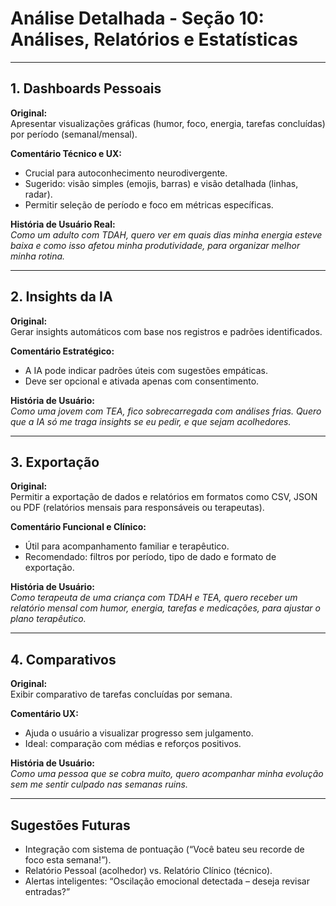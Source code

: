# Análise Detalhada - Seção 10: Análises, Relatórios e Estatísticas

---

## **1. Dashboards Pessoais**

**Original:**  
Apresentar visualizações gráficas (humor, foco, energia, tarefas concluídas) por período (semanal/mensal).

**Comentário Técnico e UX:**  
- Crucial para autoconhecimento neurodivergente.  
- Sugerido: visão simples (emojis, barras) e visão detalhada (linhas, radar).  
- Permitir seleção de período e foco em métricas específicas.

**História de Usuário Real:**  
*Como um adulto com TDAH, quero ver em quais dias minha energia esteve baixa e como isso afetou minha produtividade, para organizar melhor minha rotina.*

---

## **2. Insights da IA**

**Original:**  
Gerar insights automáticos com base nos registros e padrões identificados.

**Comentário Estratégico:**  
- A IA pode indicar padrões úteis com sugestões empáticas.  
- Deve ser opcional e ativada apenas com consentimento.

**História de Usuário:**  
*Como uma jovem com TEA, fico sobrecarregada com análises frias. Quero que a IA só me traga insights se eu pedir, e que sejam acolhedores.*

---

## **3. Exportação**

**Original:**  
Permitir a exportação de dados e relatórios em formatos como CSV, JSON ou PDF (relatórios mensais para responsáveis ou terapeutas).

**Comentário Funcional e Clínico:**  
- Útil para acompanhamento familiar e terapêutico.  
- Recomendado: filtros por período, tipo de dado e formato de exportação.

**História de Usuário:**  
*Como terapeuta de uma criança com TDAH e TEA, quero receber um relatório mensal com humor, energia, tarefas e medicações, para ajustar o plano terapêutico.*

---

## **4. Comparativos**

**Original:**  
Exibir comparativo de tarefas concluídas por semana.

**Comentário UX:**  
- Ajuda o usuário a visualizar progresso sem julgamento.  
- Ideal: comparação com médias e reforços positivos.

**História de Usuário:**  
*Como uma pessoa que se cobra muito, quero acompanhar minha evolução sem me sentir culpado nas semanas ruins.*

---

## **Sugestões Futuras**

- Integração com sistema de pontuação (“Você bateu seu recorde de foco esta semana!”).  
- Relatório Pessoal (acolhedor) vs. Relatório Clínico (técnico).  
- Alertas inteligentes: “Oscilação emocional detectada – deseja revisar entradas?”